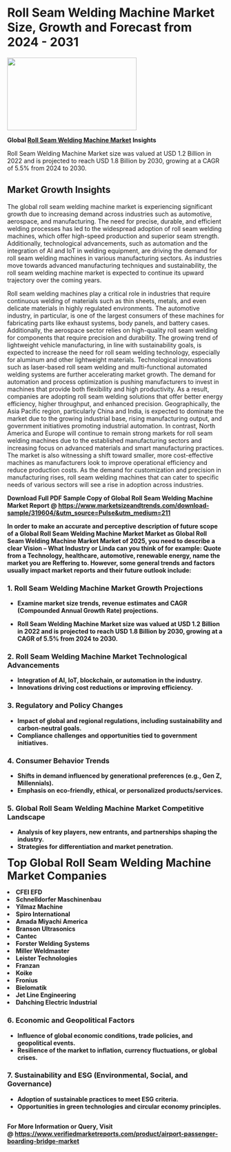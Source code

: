 <H1>Roll Seam Welding Machine Market Size, Growth and Forecast from 2024 - 2031</H1><img class="aligncenter size-medium wp-image-584254" src="https://thirdeyenews.in/wp-content/uploads/2024/09/Global-Market-Research-300x168.jpeg" alt="" width="300" height="168" /><p><strong>Global&nbsp;<a href="https://www.marketsizeandtrends.com/download-sample/319604/&amp;utm_source=Pulse&amp;utm_medium=211">Roll Seam Welding Machine Market</a> Insights</strong></p><p>Roll Seam Welding Machine Market size was valued at USD 1.2 Billion in 2022 and is projected to reach USD 1.8 Billion by 2030, growing at a CAGR of 5.5% from 2024 to 2030.</p><p><h2>Market Growth Insights</h2> <p>The global roll seam welding machine market is experiencing significant growth due to increasing demand across industries such as automotive, aerospace, and manufacturing. The need for precise, durable, and efficient welding processes has led to the widespread adoption of roll seam welding machines, which offer high-speed production and superior seam strength. Additionally, technological advancements, such as automation and the integration of AI and IoT in welding equipment, are driving the demand for roll seam welding machines in various manufacturing sectors. As industries move towards advanced manufacturing techniques and sustainability, the roll seam welding machine market is expected to continue its upward trajectory over the coming years.</p> <p><strong></strong></p> <p>Roll seam welding machines play a critical role in industries that require continuous welding of materials such as thin sheets, metals, and even delicate materials in highly regulated environments. The automotive industry, in particular, is one of the largest consumers of these machines for fabricating parts like exhaust systems, body panels, and battery cases. Additionally, the aerospace sector relies on high-quality roll seam welding for components that require precision and durability. The growing trend of lightweight vehicle manufacturing, in line with sustainability goals, is expected to increase the need for roll seam welding technology, especially for aluminum and other lightweight materials. Technological innovations such as laser-based roll seam welding and multi-functional automated welding systems are further accelerating market growth. The demand for automation and process optimization is pushing manufacturers to invest in machines that provide both flexibility and high productivity. As a result, companies are adopting roll seam welding solutions that offer better energy efficiency, higher throughput, and enhanced precision. Geographically, the Asia Pacific region, particularly China and India, is expected to dominate the market due to the growing industrial base, rising manufacturing output, and government initiatives promoting industrial automation. In contrast, North America and Europe will continue to remain strong markets for roll seam welding machines due to the established manufacturing sectors and increasing focus on advanced materials and smart manufacturing practices. The market is also witnessing a shift toward smaller, more cost-effective machines as manufacturers look to improve operational efficiency and reduce production costs. As the demand for customization and precision in manufacturing rises, roll seam welding machines that can cater to specific needs of various sectors will see a rise in adoption across industries.</p> <p><strong></p><p><span class=""><strong>Download Full PDF Sample Copy of Global Roll Seam Welding Machine Market Report</strong> @ <a href="https://www.marketsizeandtrends.com/download-sample/319604/&amp;utm_source=Pulse&amp;utm_medium=211" target="_blank">https://www.marketsizeandtrends.com/download-sample/319604/&amp;utm_source=Pulse&amp;utm_medium=211</a></span></p><p>In order to make an accurate and perceptive description of future scope of a Global&nbsp;Roll Seam Welding Machine Market Market as Global&nbsp;Roll Seam Welding Machine Market Market of 2025, you need to describe a clear Vision &ndash; What Industry or Linda can you think of for example: Quote from a Technology, healthcare, automotive, renewable energy, name the market you are Reffering to. However, some general trends and factors usually impact market reports and their future outlook include:</p><h3>1.&nbsp;<strong>Roll Seam Welding Machine Market Growth Projections</strong></h3><ul><li>Examine market size trends, revenue estimates and CAGR (Compounded Annual Growth Rate) projections.</li><li><p>Roll Seam Welding Machine Market size was valued at USD 1.2 Billion in 2022 and is projected to reach USD 1.8 Billion by 2030, growing at a CAGR of 5.5% from 2024 to 2030.</p></li></ul><h3>2.&nbsp;<strong>Roll Seam Welding Machine Market Technological Advancements</strong></h3><ul><li>Integration of AI, IoT, blockchain, or automation in the industry.</li><li>Innovations driving cost reductions or improving efficiency.</li></ul><h3>3.&nbsp;<strong>Regulatory and Policy Changes</strong></h3><ul><li>Impact of global and regional regulations, including sustainability and carbon-neutral goals.</li><li>Compliance challenges and opportunities tied to government initiatives.</li></ul><h3>4.&nbsp;<strong>Consumer Behavior Trends</strong></h3><ul><li>Shifts in demand influenced by generational preferences (e.g., Gen Z, Millennials).</li><li>Emphasis on eco-friendly, ethical, or personalized products/services.</li></ul><h3>5.&nbsp;<strong>Global Roll Seam Welding Machine Market Competitive Landscape</strong></h3><ul><li>Analysis of key players, new entrants, and partnerships shaping the industry.</li><li>Strategies for differentiation and market penetration.</li></ul><p data-pm-slice="1 1 []"><span style="color: inherit; font-family: inherit; font-size: 25px;">Top Global Roll Seam Welding Machine Market Companies</span></p><div class="" data-test-id=""><p><li>CFEI EFD</li><li> Schnelldorfer Maschinenbau</li><li> Yilmaz Machine</li><li> Spiro International</li><li> Amada Miyachi America</li><li> Branson Ultrasonics</li><li> Cantec</li><li> Forster Welding Systems</li><li> Miller Weldmaster</li><li> Leister Technologies</li><li> Franzan</li><li> Koike</li><li> Fronius</li><li> Bielomatik</li><li> Jet Line Engineering</li><li> Dahching Electric Industrial</li></p></div><h3>6.&nbsp;<strong>Economic and Geopolitical Factors</strong></h3><ul><li>Influence of global economic conditions, trade policies, and geopolitical events.</li><li>Resilience of the market to inflation, currency fluctuations, or global crises.</li></ul><h3>7.&nbsp;<strong>Sustainability and ESG (Environmental, Social, and Governance)</strong></h3><ul><li>Adoption of sustainable practices to meet ESG criteria.</li><li>Opportunities in green technologies and circular economy principles.</li></ul><h2><strong style="font-size: 14px;">For More Information or Query, Visit @&nbsp;</strong><a style="background-color: #ffffff; font-size: 14px;" href="https://www.marketsizeandtrends.com/report/roll-seam-welding-machine-market/" target="_blank">https://www.verifiedmarketreports.com/product/airport-passenger-boarding-bridge-market</a></h2>
